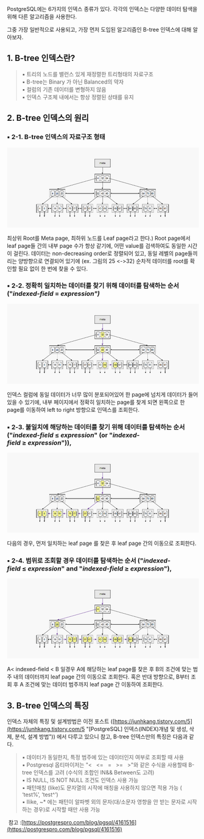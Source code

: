 PostgreSQL에는 6가지의 인덱스 종류가 있다. 각각의 인덱스는 다양한 데이터 탐색을 위해 다른 알고리즘을 사용한다.

그중 가장 일반적으로 사용되고, 가장 먼저 도입된 알고리즘인 B-tree 인덱스에 대해 알아보자.

## 1\. B-tree 인덱스란?

> ▪ 트리의 노드를 밸런스 있게 재정렬한 트리형태의 자료구조  
> ▪ B-tree는 Binary 가 아닌 Balanced의 약자  
> ▪ 컬럼의 기존 데이터를 변형하지 않음  
> ▪ 인덱스 구조체 내에서는 항상 정렬된 상태를 유지

## 2\. B-tree 인덱스의 원리

### ▪ 2-1. B-tree 인덱스의 자료구조 형태

<p align="center"><img src="./img/btree.png"/></p>

최상위 Root를 Meta page, 최하위 노드를 Leaf page라고 한다.) Root page에서 leaf page들 간의 내부 page 수가 항상 같기에, 어떤 value를 검색하여도 동일한 시간이 걸린다. 데이터는 non-decreasing order로 정렬되어 있고, 동일 레벨의 page들끼리는 양방향으로 연결되어 있기에 (ex. 그림의 25 <->32) 순차적 데이터를 root를 확인할 필요 없이 한 번에 찾을 수 있다.

### ▪ 2-2. 정확히 일치하는 데이터를 찾기 위해 데이터를 탐색하는 순서 ("_indexed-field_ = _expression")_

<p align="center"><img src="/img/btree2.png"/></p>

인덱스 컬럼에 동일 데이터가 너무 많이 분포되어있어 한 page에 넘치게 데이터가 들어있을 수 있기에, 내부 페이지에서 정확히 일치하는 page를 찾게 되면 왼쪽으로 한 page를 이동하여 left to right 방향으로 인덱스를 조회한다.

### ▪ 2-3. 불일치에 해당하는 데이터를 찾기 위해 데이터를 탐색하는 순서 ("_indexed-field_ ≤ _expression_" (or "_indexed-field_ ≥ _expression_")),

<p align="center"><img src="./img/btree3.png"/></p>

다음의 경우, 먼저 일치하는 leaf page 를 찾은 후 leaf page 간의 이동으로 조회한다.

### ▪ 2-4. 범위로 조회할 경우 데이터를 탐색하는 순서 ("_indexed-field_ ≤ _expression_" and "_indexed-field_ ≥ _expression_"),

<p align="center"><img src="./img/btree4.png"/></p>

A< indexed-field < B 일경우 A에 해당하는 leaf page를 찾은 후 B의 조건에 맞는 범주 내의 데이터까지 leaf page 간의 이동으로 조회한다. 혹은 반대 방향으로, B부터 조회 후 A 조건에 맞는 데이터 범주까지 leaf page 간 이동하여 조회한다.

## 3\. B-tree 인덱스의 특징

인덱스 자체의 특징 및 설계방법은 이전 포스트 ([https://junhkang.tistory.com/5](https://junhkang.tistory.com/5 "[PostgreSQL] 인덱스(INDEX)개념 및 생성, 삭제, 분석, 설계 방법")) 에서 다루고 있으니 참고, B-tree 인덱스만의 특징은 다음과 같다.

> ▪ 데이터가 동일한지, 특정 범주에 있는 데이터인지 여부로 조회할 때 사용  
> ▪ Postgresql 옵티마이저는 "<   <=   \=   \>=   \>"와 같은 수식을 사용할때 B-tree 인덱스를 고려 (수식의 조합인 IN&& Between도 고려)  
> ▪ IS NULL, IS NOT NULL 조건도 인덱스 사용 가능  
> ▪ 패턴매칭 (like)도 문자열의 시작에 매칭을 사용하지 않으면 적용 가능 ( ‘test%’, ‘test^’)  
> ▪ Ilike, ~\* 에는 패턴이 알파벳 외의 문자(대/소문자 영향을 안 받는 문자로 시작하는 경우)로 시작할 때만 사용 가능

 참고 :[https://postgrespro.com/blog/pgsql/4161516](https://postgrespro.com/blog/pgsql/4161516)
